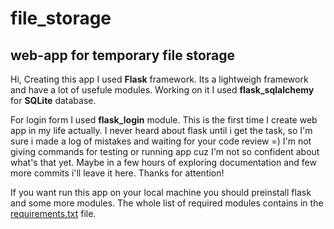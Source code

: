 # file_storage
## web-app for temporary file storage 

Hi, Creating this app I used **Flask** framework. 
Its a lightweigh framework and have a lot of usefule modules. 
Working on it I used **flask_sqlalchemy** for **SQLite** database. 

For login form I used **flask_login** module.
This is the first time I create web app in my life actually. I never heard about flask until i get the task, 
so I'm sure i made a log of mistakes and waiting for your code review =)
I'm not giving commands for testing or running app cuz I'm not so confident about what's that yet. 
Maybe in a few hours of exploring documentation and few more commits i'll leave it here. Thanks for attention!


If you want run this app on your local machine you should preinstall flask and some more modules. 
The whole list of required modules contains in the [requirements.txt](/requirements.txt) file. 
